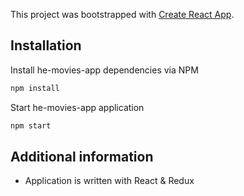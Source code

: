 This project was bootstrapped with [Create React App](https://github.com/facebook/create-react-app).

## Installation

Install he-movies-app dependencies via NPM

```sh
npm install
```

Start he-movies-app application

```sh
npm start
```

## Additional information

- Application is written with React & Redux
